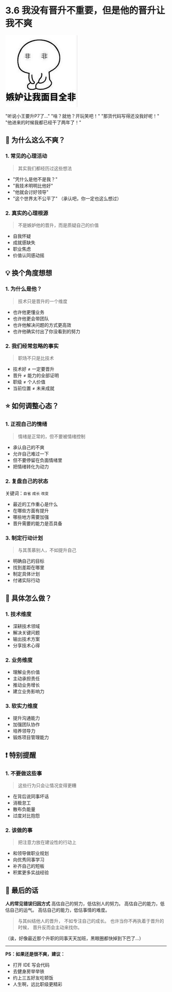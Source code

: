 # 3.6 我没有晋升不重要，但是他的晋升让我不爽

![职场晋升](../assets/images/chapter3/promotion.jpg)

"听说小王要升P7了..."
"啥？就他？开玩笑吧！"
"那货代码写得还没我好呢！"
"他进来的时候我都已经干了两年了！"

## 🤔 为什么这么不爽？

### 1. **常见的心理活动**
> 其实我们都经历过这些想法
- "凭什么是他不是我？"
- "我技术明明比他好"
- "他就会讨好领导"
- "这个世界太不公平了"
（承认吧，你一定也这么想过）

### 2. **真实的心理根源**
> 不是嫉妒他的晋升，而是质疑自己的价值
- 自我怀疑
- 成就感缺失
- 职业焦虑
- 价值认同感动摇

## 💡 换个角度想想

### 1. **为什么是他？**
> 技术只是晋升的一个维度
- 也许他更懂业务
- 也许他更会带团队
- 也许他解决问题的方式更高效
- 也许他确实付出了你没看到的努力

### 2. **我们经常忽略的事实**
> 职场不只是比技术
- 技术好 ≠ 一定要晋升
- 晋升 ≠ 能力的全部证明
- 职级 ≠ 个人价值
- 当前位置 ≠ 未来成就

## ⭐️ 如何调整心态？

### 1. **正视自己的情绪**
> 情绪是正常的，但不要被情绪控制
- 承认自己的不爽
- 允许自己难过一下
- 但不要停留在负面情绪里
- 把情绪转化为动力

### 2. **复盘自己的状态**
关键词：`自省` `成长` `改变`
- 最近的工作重心是什么
- 在哪些方面有提升
- 哪些地方需要加强
- 晋升需要的能力是否具备

### 3. **制定行动计划**
> 与其羡慕别人，不如提升自己
- 明确自己的目标
- 找到差距在哪里
- 制定具体计划
- 付诸实际行动

## 📝 具体怎么做？

### 1. **技术维度**
- 深耕技术领域
- 解决关键问题
- 输出技术方案
- 分享技术心得

### 2. **业务维度**
- 理解业务价值
- 主动承担责任
- 推动业务增长
- 建立业务影响力

### 3. **软实力维度**
- 提升沟通能力
- 加强团队协作
- 培养领导力
- 锻炼项目管理能力

## ❗️ 特别提醒

### 1. **不要做这些事**
> 这些行为只会让情况变得更糟
- 在背后说同事坏话
- 消极怠工
- 散布负能量
- 过度对比抱怨

### 2. **该做的事**
> 把注意力放在建设性的行动上
- 和领导做职业规划
- 向优秀同事学习
- 补齐自己的短板
- 积累更多实战经验

## 🎯 最后的话

**人的常见错误归因方式**
高估自己的努力，低估别人的努力。
高估自己的能力，低估自己的运气。
高估自己的能力，低估事情的难度。

> 与其纠结他人的晋升，
> 不如专注自己的成长。
> 也许当你不再执着于晋升的时候，
> 晋升反而会主动来找你。

（诶，好像最近那个升职的同事天天加班，黑眼圈都快掉到下巴了...）

---
**PS：如果还是很不爽，建议：**
- 打开 IDE 写会代码
- 去健身房举举铁
- 约上三五好友吃顿饭
- 人生啊，远比职级更精彩 